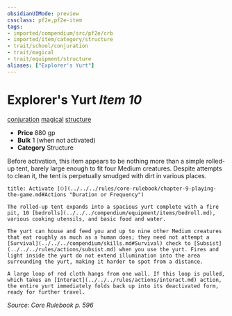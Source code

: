 ```yaml
---
obsidianUIMode: preview
cssclass: pf2e,pf2e-item
tags:
- imported/compendium/src/pf2e/crb
- imported/item/category/structure
- trait/school/conjuration
- trait/magical
- trait/equipment/structure
aliases: ["Explorer's Yurt"]
---
```

# Explorer's Yurt *Item 10*  
[conjuration](conjuration.md)  [magical](magical.md)  [structure](structure.md)  

- **Price** 880 gp
- **Bulk** 1 (when not activated)
- **Category** Structure

Before activation, this item appears to be nothing more than a simple rolled-up tent, barely large enough to fit four Medium creatures. Despite attempts to clean it, the tent is perpetually smudged with dirt in various places.

```ad-embed-ability
title: Activate [⏲](../../../rules/core-rulebook/chapter-9-playing-the-game.md#Actions "Duration or Frequency")

The rolled-up tent expands into a spacious yurt complete with a fire pit, 10 [bedrolls](../../../compendium/equipment/items/bedroll.md), various cooking utensils, and basic food and water.

The yurt can house and feed you and up to nine other Medium creatures that eat roughly as much as a human does; they need not attempt a [Survival](../../../compendium/skills.md#Survival) check to [Subsist](../../../rules/actions/subsist.md) when you use the yurt. Fires and light inside the yurt do not extend illumination into the area surrounding the yurt, making it harder to spot from a distance.

A large loop of red cloth hangs from one wall. If this loop is pulled, which takes an [Interact](../../../rules/actions/interact.md) action, the entire yurt immediately folds back up into its deactivated form, ready for further travel.
```

*Source: Core Rulebook p. 596*
